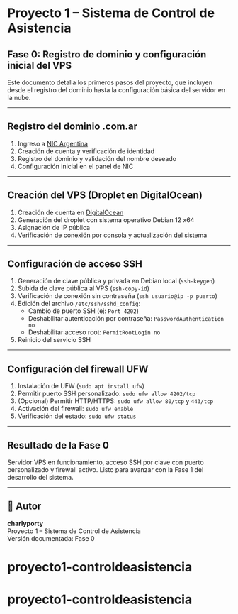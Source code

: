 # Proyecto 1 – Sistema de Control de Asistencia

## Fase 0: Registro de dominio y configuración inicial del VPS

Este documento detalla los primeros pasos del proyecto, que incluyen desde el registro del dominio hasta la configuración básica del servidor en la nube.

---

## Registro del dominio .com.ar

1. Ingreso a [NIC Argentina](https://nic.ar)
2. Creación de cuenta y verificación de identidad
3. Registro del dominio y validación del nombre deseado
4. Configuración inicial en el panel de NIC

---

## Creación del VPS (Droplet en DigitalOcean)

1. Creación de cuenta en [DigitalOcean](https://digitalocean.com)
2. Generación del droplet con sistema operativo Debian 12 x64
3. Asignación de IP pública
4. Verificación de conexión por consola y actualización del sistema

---

## Configuración de acceso SSH

1. Generación de clave pública y privada en Debian local (`ssh-keygen`)
2. Subida de clave pública al VPS (`ssh-copy-id`)
3. Verificación de conexión sin contraseña (`ssh usuario@ip -p puerto`)
4. Edición del archivo `/etc/ssh/sshd_config`:
    - Cambio de puerto SSH (ej: `Port 4202`)
    - Deshabilitar autenticación por contraseña: `PasswordAuthentication no`
    - Deshabilitar acceso root: `PermitRootLogin no`
5. Reinicio del servicio SSH

---

## Configuración del firewall UFW

1. Instalación de UFW (`sudo apt install ufw`)
2. Permitir puerto SSH personalizado: `sudo ufw allow 4202/tcp`
3. (Opcional) Permitir HTTP/HTTPS: `sudo ufw allow 80/tcp` y `443/tcp`
4. Activación del firewall: `sudo ufw enable`
5. Verificación del estado: `sudo ufw status`

---

## Resultado de la Fase 0

Servidor VPS en funcionamiento, acceso SSH por clave con puerto personalizado y firewall activo. Listo para avanzar con la Fase 1 del desarrollo del sistema.

---

## 📁 Autor

**charlyporty**  
Proyecto 1 – Sistema de Control de Asistencia  
Versión documentada: Fase 0
# proyecto1-controldeasistencia
# proyecto1-controldeasistencia

